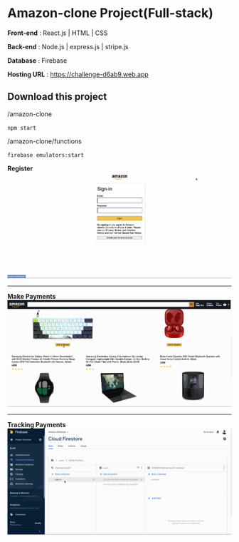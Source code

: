 # Amazon-clone Project(Full-stack)
**Front-end** : React.js | HTML | CSS

**Back-end** : Node.js | express.js | stripe.js

**Database** : Firebase

**Hosting URL** : https://challenge-d6ab9.web.app

## Download this project
/amazon-clone
```
npm start 
```
/amazon-clone/functions
```
firebase emulators:start
```
**Register**
<img src ="./amazon_shot_1.gif">

---

**Make Payments**
<img src ="./amazon_shot_2.gif">

---

**Tracking Payments**
<img src ="./amazon_shot_3.gif">

